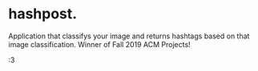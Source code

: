 # hashpost.

Application that classifys your image and returns hashtags based on that image classification.
Winner of Fall 2019 ACM Projects!

:3
